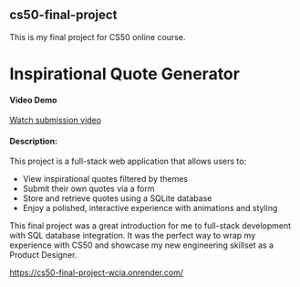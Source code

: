 ## cs50-final-project
This is my final project for CS50 online course.

# Inspirational Quote Generator
#### Video Demo
[Watch submission video](https://youtu.be/jAODOdZIjYQ)

#### Description:
This project is a full-stack web application that allows users to:

- View inspirational quotes filtered by themes
- Submit their own quotes via a form
- Store and retrieve quotes using a SQLite database
- Enjoy a polished, interactive experience with animations and styling

This final project was a great introduction for me to full-stack development with SQL database integration. It was the perfect way to wrap my experience with CS50 and showcase my new engineering skillset as a Product Designer.

https://cs50-final-project-wcia.onrender.com/
